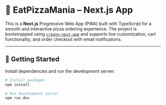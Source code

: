 # 🍕 EatPizzaMania – Next.js App

This is a **Next.js** Progressive Web App (PWA) built with TypeScript for a smooth and interactive pizza ordering experience. The project is bootstrapped using [`create-next-app`](https://nextjs.org/docs/pages/api-reference/create-next-app) and supports live customization, cart functionality, and order checkout with email notifications.

---

## 🚀 Getting Started

Install dependencies and run the development server:

```bash
# Install packages
npm install

# Run development server
npm run dev
```
